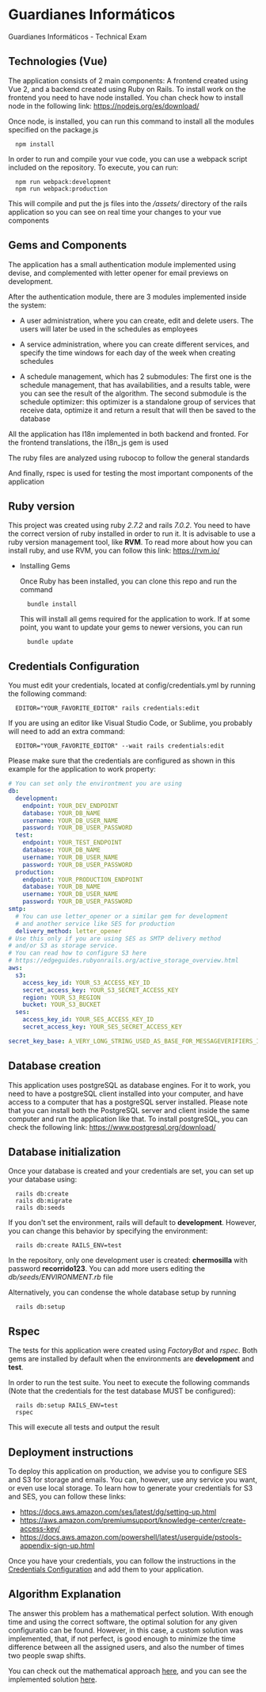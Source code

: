 # Guardianes Informáticos

Guardianes Informáticos - Technical Exam

## Technologies (Vue)
  The application consists of 2 main components: A frontend created using Vue 2, and
  a backend created using Ruby on Rails. To install work on the frontend you need to
  have node installed. You chan check how to install node in the following link: 
  https://nodejs.org/es/download/

  Once node, is installed, you can run this command to install all the modules
  specified on the package.js

  ```console
    npm install
  ```

  In order to run and compile your vue code, you can use a webpack script included on
  the repository. To execute, you can run:

  ```console
    npm run webpack:development
    npm run webpack:production
  ```

  This will compile and put the js files into the */assets/* directory of the rails application
  so you can see on real time your changes to your vue components

## Gems and Components

  The application has a small authentication module implemented using devise, and complemented with
  letter opener for email previews on development. 

  After the authentication module, there are 3 modules implemented inside the system: 
  
  - A user administration, where you can create, edit and delete users. The users will later be used 
  in the schedules as employees

  - A service administration, where you can create different services, and specify the time windows
  for each day of the week when creating schedules

  - A schedule management, which has 2 submodules: The first one is the schedule management, that has 
  availabilities, and a results table, were you can see the result of the algorithm. The second submodule
  is the schedule optimizer: this optimizer is a standalone group of services that receive data, optimize
  it and return a result that will then be saved to the database

  All the application has I18n implemented in both backend and fronted. For the frontend translations, the
  i18n_js gem is used

  The ruby files are analyzed using rubocop to follow the general standards

  And finally, rspec is used for testing the most important components of the application

## Ruby version

  This project was created using ruby *2.7.2* and rails *7.0.2*.
  You need to have the correct version of ruby installed in order to run it.
  It is advisable to use a ruby version management tool, like **RVM**. 
  To read more about how you can install ruby, and use RVM, you can follow this
  link: https://rvm.io/

* Installing Gems

  Once Ruby has been installed, you can clone this repo and run the command

  ```console
    bundle install
  ```

  This will install all gems required for the application to work. If at some
  point, you want to update your gems to newer versions, you can run

  ```console
    bundle update
  ```

## Credentials Configuration

  You must edit your credentials, located at config/credentials.yml by running the following command:
  ```console
    EDITOR="YOUR_FAVORITE_EDITOR" rails credentials:edit 
  ```

  If you are using an editor like Visual Studio Code, or Sublime, you probably will need to add an extra command:
  ```console
    EDITOR="YOUR_FAVORITE_EDITOR" --wait rails credentials:edit
  ```

  Please make sure that the credentials are configured as shown in this example for the 
  application to work property:

  ```yml
  # You can set only the environtment you are using
  db:
    development:
      endpoint: YOUR_DEV_ENDPOINT
      database: YOUR_DB_NAME
      username: YOUR_DB_USER_NAME
      password: YOUR_DB_USER_PASSWORD
    test:
      endpoint: YOUR_TEST_ENDPOINT
      database: YOUR_DB_NAME
      username: YOUR_DB_USER_NAME
      password: YOUR_DB_USER_PASSWORD
    production:
      endpoint: YOUR_PRODUCTION_ENDPOINT
      database: YOUR_DB_NAME
      username: YOUR_DB_USER_NAME
      password: YOUR_DB_USER_PASSWORD
  smtp:
    # You can use letter_opener or a similar gem for development
    # and another service like SES for production
    delivery_method: letter_opener
  # Use this only if you are using SES as SMTP delivery method 
  # and/or S3 as storage service.
  # You can read how to configure S3 here
  # https://edgeguides.rubyonrails.org/active_storage_overview.html
  aws:
    s3: 
      access_key_id: YOUR_S3_ACCESS_KEY_ID
      secret_access_key: YOUR_S3_SECRET_ACCESS_KEY
      region: YOUR_S3_REGION
      bucket: YOUR_S3_BUCKET
    ses:
      access_key_id: YOUR_SES_ACCESS_KEY_ID
      secret_access_key: YOUR_SES_SECRET_ACCESS_KEY

  secret_key_base: A_VERY_LONG_STRING_USED_AS_BASE_FOR_MESSAGEVERIFIERS_IN_RAILS
  ```

## Database creation

  This application uses postgreSQL as database engines. For it to work, you need
  to have a postgreSQL client installed into your computer, and have access
  to a computer that has a postgreSQL server installed. Please note that you can
  install both the PostgreSQL server and client inside the same computer and run
  the application like that. To install postgreSQL, you can check the following link:
  https://www.postgresql.org/download/

## Database initialization

  Once your database is created and your credentials are set, you can set up your database using:
  ```console
    rails db:create
    rails db:migrate
    rails db:seeds
  ```

  If you don't set the environment, rails will default to **development**. However, 
  you can change this behavior by specifying the environment:
  ```console
    rails db:create RAILS_ENV=test
  ```

  In the repository, only one development user is created: **chermosilla** with
  password **recorrido123**. You can add more users editing the *db/seeds/ENVIRONMENT.rb*
  file

  Alternatively, you can condense the whole database setup by running
  ```console
    rails db:setup
  ```

## Rspec

  The tests for this application were created using *FactoryBot* and *rspec*. 
  Both gems are installed by default when the environments are **development** and **test**.

  In order to run the test suite. You neet to execute the following commands (Note that the 
  credentials for the test database MUST be configured):

  ```console
    rails db:setup RAILS_ENV=test
    rspec
  ```

This will execute all tests and output the result

## Deployment instructions

  To deploy this application on production, we advise you to configure SES and S3 for storage and emails.
  You can, however, use any service you want, or even use local storage. To learn how to generate your
  credentials for S3 and SES, you can follow these links:
  
  - https://docs.aws.amazon.com/ses/latest/dg/setting-up.html
  - https://aws.amazon.com/premiumsupport/knowledge-center/create-access-key/
  - https://docs.aws.amazon.com/powershell/latest/userguide/pstools-appendix-sign-up.html

  Once you have your credentials, you can follow the instructions in the 
  [Credentials Configuration](#credentials-configuration) and add them to your application. 

## Algorithm Explanation
  The answer this problem has a mathematical perfect solution. With enough time and using the correct
  software, the optimal solution for any given configuratio can be found. However, in this case, a 
  custom solution was implemented, that, if not perfect, is good enough to minimize the time difference
  between all the assigned users, and also the number of times two people swap shifts.

  You can check out the mathematical approach [here](docs/mathematical_approach.md),
  and you can see the implemented solution [here](docs/implemented_solution.md).

